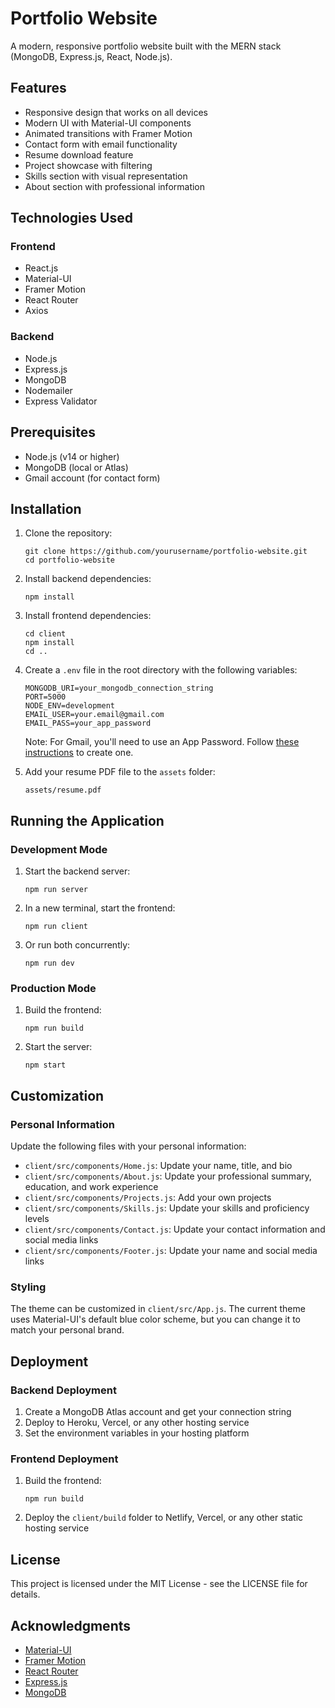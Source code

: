 # Portfolio Website

A modern, responsive portfolio website built with the MERN stack (MongoDB, Express.js, React, Node.js).

## Features

- Responsive design that works on all devices
- Modern UI with Material-UI components
- Animated transitions with Framer Motion
- Contact form with email functionality
- Resume download feature
- Project showcase with filtering
- Skills section with visual representation
- About section with professional information

## Technologies Used

### Frontend
- React.js
- Material-UI
- Framer Motion
- React Router
- Axios

### Backend
- Node.js
- Express.js
- MongoDB
- Nodemailer
- Express Validator

## Prerequisites

- Node.js (v14 or higher)
- MongoDB (local or Atlas)
- Gmail account (for contact form)

## Installation

1. Clone the repository:
   ```
   git clone https://github.com/yourusername/portfolio-website.git
   cd portfolio-website
   ```

2. Install backend dependencies:
   ```
   npm install
   ```

3. Install frontend dependencies:
   ```
   cd client
   npm install
   cd ..
   ```

4. Create a `.env` file in the root directory with the following variables:
   ```
   MONGODB_URI=your_mongodb_connection_string
   PORT=5000
   NODE_ENV=development
   EMAIL_USER=your.email@gmail.com
   EMAIL_PASS=your_app_password
   ```

   Note: For Gmail, you'll need to use an App Password. Follow [these instructions](https://support.google.com/accounts/answer/185833?hl=en) to create one.

5. Add your resume PDF file to the `assets` folder:
   ```
   assets/resume.pdf
   ```

## Running the Application

### Development Mode

1. Start the backend server:
   ```
   npm run server
   ```

2. In a new terminal, start the frontend:
   ```
   npm run client
   ```

3. Or run both concurrently:
   ```
   npm run dev
   ```

### Production Mode

1. Build the frontend:
   ```
   npm run build
   ```

2. Start the server:
   ```
   npm start
   ```

## Customization

### Personal Information

Update the following files with your personal information:

- `client/src/components/Home.js`: Update your name, title, and bio
- `client/src/components/About.js`: Update your professional summary, education, and work experience
- `client/src/components/Projects.js`: Add your own projects
- `client/src/components/Skills.js`: Update your skills and proficiency levels
- `client/src/components/Contact.js`: Update your contact information and social media links
- `client/src/components/Footer.js`: Update your name and social media links

### Styling

The theme can be customized in `client/src/App.js`. The current theme uses Material-UI's default blue color scheme, but you can change it to match your personal brand.

## Deployment

### Backend Deployment

1. Create a MongoDB Atlas account and get your connection string
2. Deploy to Heroku, Vercel, or any other hosting service
3. Set the environment variables in your hosting platform

### Frontend Deployment

1. Build the frontend:
   ```
   npm run build
   ```

2. Deploy the `client/build` folder to Netlify, Vercel, or any other static hosting service

## License

This project is licensed under the MIT License - see the LICENSE file for details.

## Acknowledgments

- [Material-UI](https://mui.com/)
- [Framer Motion](https://www.framer.com/motion/)
- [React Router](https://reactrouter.com/)
- [Express.js](https://expressjs.com/)
- [MongoDB](https://www.mongodb.com/) 